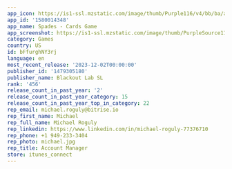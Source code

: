```yaml
---
app_icon: https://is1-ssl.mzstatic.com/image/thumb/Purple116/v4/bb/ba/a5/bbbaa561-c867-0344-94d1-93599fd98cb7/AppIcon-1x_U007emarketing-0-7-0-85-220-0.png/1024x1024bb.png
app_id: '1580014348'
app_name: Spades - Cards Game
app_screenshot: https://is1-ssl.mzstatic.com/image/thumb/PurpleSource116/v4/55/e2/af/55e2af0a-006a-83aa-163f-41dbc1b64ff2/6455d142-a345-4a5e-8115-b29974ad65d1_Spades_v1.7.17_Main_Camera_2021-08-13-18-57-26_1284x2778.png/1284x2778bb.png
category: Games
country: US
id: bFfurghNY3rj
language: en
most_recent_release: '2023-12-02T00:00:00'
publisher_id: '1479305180'
publisher_name: Blackout Lab SL
rank: '456'
release_count_in_past_year: '2'
release_count_in_past_year_category: 15
release_count_in_past_year_top_in_category: 22
rep_email: michael.roguly@bitrise.io
rep_first_name: Michael
rep_full_name: Michael Roguly
rep_linkedin: https://www.linkedin.com/in/michael-roguly-77376710
rep_phone: +1 949-233-3404
rep_photo: michael.jpg
rep_title: Account Manager
store: itunes_connect
---
```

